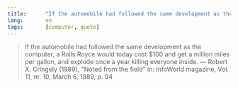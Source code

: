 ```yaml
---
title:      "If the automobile had followed the same development as the computer…"
lang:       en
tags:       [computer, quote]
---
```


> If the automobile had followed the same development as the computer, a Rolls Royce would today cost $100 and get a million miles per gallon, and explode once a year killing everyone inside.
> — Robert X. Cringely (1989), "Noted from the field" in: InfoWorld magazine, Vol. 11, nr. 10, March 6, 1989, p. 94
